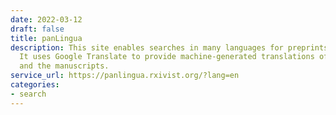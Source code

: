 ```yaml
---
date: 2022-03-12
draft: false
title: panLingua
description: This site enables searches in many languages for preprints on bioRxiv.
  It uses Google Translate to provide machine-generated translations of the query
  and the manuscripts.
service_url: https://panlingua.rxivist.org/?lang=en
categories:
- search
---
```



